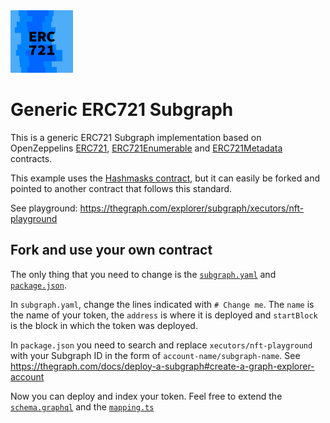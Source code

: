 <img src="logo.png" height="100px">

# Generic ERC721 Subgraph

This is a generic ERC721 Subgraph implementation based on OpenZeppelins
[ERC721](https://github.com/OpenZeppelin/openzeppelin-contracts/blob/master/contracts/token/ERC721/ERC721.sol),
[ERC721Enumerable](https://github.com/OpenZeppelin/openzeppelin-contracts/blob/master/contracts/token/ERC721/extensions/ERC721Enumerable.sol)
and
[ERC721Metadata](https://github.com/OpenZeppelin/openzeppelin-contracts/blob/master/contracts/token/ERC721/extensions/IERC721Metadata.sol)
contracts.

This example uses the
[Hashmasks contract](https://etherscan.io/address/0xc2c747e0f7004f9e8817db2ca4997657a7746928),
but it can easily be forked and pointed to another contract that follows this
standard.

See playground:
https://thegraph.com/explorer/subgraph/xecutors/nft-playground

## Fork and use your own contract

The only thing that you need to change is the [`subgraph.yaml`](./subgraph.yaml)
and [`package.json`](./package.json).

In `subgraph.yaml`, change the lines indicated with `# Change me`. The `name` is
the name of your token, the `address` is where it is deployed and `startBlock`
is the block in which the token was deployed.

In `package.json` you need to search and replace
`xecutors/nft-playground` with your Subgraph ID in the form of
`account-name/subgraph-name`. See
https://thegraph.com/docs/deploy-a-subgraph#create-a-graph-explorer-account

Now you can deploy and index your token. Feel free to extend the
[`schema.graphql`](./schema.graphql) and the [`mapping.ts`](./src/mapping.ts)
